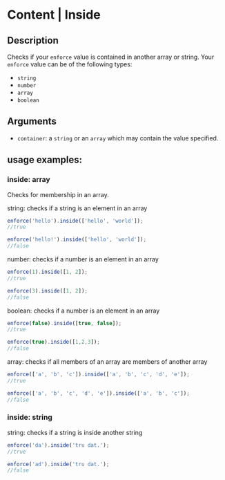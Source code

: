 # Content | Inside

## Description
Checks if your `enforce` value is contained in another array or string.
Your `enforce` value can be of the following types:
* `string`
* `number`
* `array`
* `boolean`

## Arguments
* `container`: a `string` or an `array` which may contain the value specified.

## usage examples:

### inside: array
Checks for membership in an array.

string: checks if a string is an element in an array

```js
enforce('hello').inside(['hello', 'world']);
//true
```

```js
enforce('hello!').inside(['hello', 'world']);
//false
```
number: checks if a number is an element in an array

```js
enforce(1).inside([1, 2]);
//true
```

```js
enforce(3).inside([1, 2]);
//false
```

boolean: checks if a number is an element in an array

```js
enforce(false).inside([true, false]);
//true
```

```js
enforce(true).inside([1,2,3]);
//false
```

array: checks if all members of an array are members of another array

```js
enforce(['a', 'b', 'c']).inside(['a', 'b', 'c', 'd', 'e']);
//true
```

```js
enforce(['a', 'b', 'c', 'd', 'e']).inside(['a', 'b', 'c']);
//false
```

### inside: string
string: checks if a string is inside another string

```js
enforce('da').inside('tru dat.');
//true
```

```js
enforce('ad').inside('tru dat.');
//false
```